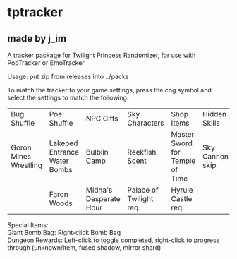# tptracker
## made by j_im
A tracker package for Twilight Princess Randomizer, for use with PopTracker or EmoTracker

Usage: put zip from releases into ../packs

To match the tracker to your game settings, press the cog symbol and select the settings to match the following:

|||||||
|-|-|-|-|-|-|
|Bug Shuffle|Poe Shuffle|NPC Gifts|Sky Characters|Shop Items|Hidden Skills|
|Goron Mines Wrestling|Lakebed Entrance Water Bombs|Bulblin Camp|Reekfish Scent|Master Sword for Temple of Time|Sky Cannon skip|
||Faron Woods|Midna's Desperate Hour|Palace of Twilight req.|Hyrule Castle req.||

Special Items:  
Giant Bomb Bag: Right-click Bomb Bag  
Dungeon Rewards: Left-click to toggle completed, right-click to progress through (unknown/item, fused shadow, mirror shard)  
